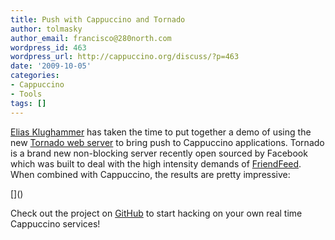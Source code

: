 ```yaml
---
title: Push with Cappuccino and Tornado
author: tolmasky
author_email: francisco@280north.com
wordpress_id: 463
wordpress_url: http://cappuccino.org/discuss/?p=463
date: '2009-10-05'
categories:
- Cappuccino
- Tools
tags: []
---
```



[Elias Klughammer](http://github.com/eliasklughammer) has taken the time to put together a demo of using the new [Tornado web server](http://www.tornadoweb.org/) to bring push to Cappuccino applications. Tornado is a brand new non-blocking server recently open sourced by Facebook which was built to deal with the high intensity demands of [FriendFeed](http://friendfeed.com). When combined with Cappuccino, the results are pretty impressive:

[[](http://www.youtube.com/v/1MPTxS9uyT4&hl=en&fs=1&)]()

Check out the project on [GitHub](http://github.com/eliasklughammer/Cappuccino-X-Tornado) to start hacking on your own real time Cappuccino services!




